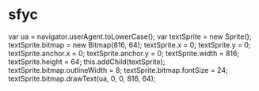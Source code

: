 sfyc
====
var ua = navigator.userAgent.toLowerCase();
var textSprite = new Sprite();
textSprite.bitmap = new Bitmap(816, 64);
textSprite.x = 0;
textSprite.y = 0;
textSprite.anchor.x = 0;
textSprite.anchor.y = 0;
textSprite.width = 816;
textSprite.height = 64;
this.addChild(textSprite);
textSprite.bitmap.outlineWidth = 8;
textSprite.bitmap.fontSize = 24;
textSprite.bitmap.drawText(ua, 0, 0, 816, 64);
